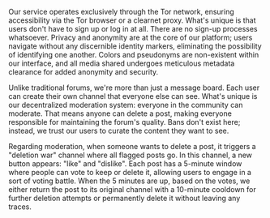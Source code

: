 Our service operates exclusively through the Tor network, ensuring accessibility via the Tor browser or a clearnet proxy. What's unique is that users don't have to sign up or log in at all. There are no sign-up processes whatsoever. Privacy and anonymity are at the core of our platform; users navigate without any discernible identity markers, eliminating the possibility of identifying one another. Colors and pseudonyms are non-existent within our interface, and all media shared undergoes meticulous metadata clearance for added anonymity and security.

Unlike traditional forums, we're more than just a message board. Each user can create their own channel that everyone else can see. What's unique is our decentralized moderation system: everyone in the community can moderate. That means anyone can delete a post, making everyone responsible for maintaining the forum's quality. Bans don't exist here; instead, we trust our users to curate the content they want to see.

Regarding moderation, when someone wants to delete a post, it triggers a "deletion war" channel where all flagged posts go. In this channel, a new button appears: "like" and "dislike". Each post has a 5-minute window where people can vote to keep or delete it, allowing users to engage in a sort of voting battle. When the 5 minutes are up, based on the votes, we either return the post to its original channel with a 10-minute cooldown for further deletion attempts or permanently delete it without leaving any traces.
